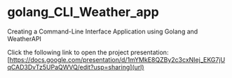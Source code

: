 # golang_CLI_Weather_app
Creating a Command-Line Interface Application using Golang and WeatherAPI

Click the following link to open the project presentation: [https://docs.google.com/presentation/d/1mYMkE8QZBy2c3cxNIej_EKG7jUqCAD3DvTz5UPaQWVQ/edit?usp=sharing](url)

